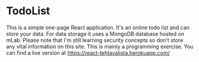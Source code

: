 # TodoList

This is a simple one-page React application. It's an online todo list and can store your data. For data storage it uses a MongoDB database hosted on mLab.
Please note that I'm still learning security concepts so don't store any vital information on this site. This is mainly a programming exercise.
You can find a live version at https://react-tehtavalista.herokuapp.com/
